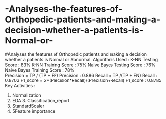 # -Analyses-the-features-of-Orthopedic-patients-and-making-a-decision-whether-a-patients-is-Normal-or-
#Analyses the features of Orthopedic patients and making a decision whether a patients is Normal or Abnormal. 
Algorithms Used : K-NN 
Testing Score : 83% 
K-NN Training Score : 75% 
Naive Bayes Testing Score : 76%
Naive Bayes Training Score : 78%  
Precision = TP / (TP + FP) 
Precision : 0.886 Recall = TP /(TP + FN)
Recall : 0.8703 F1_score = 2*(Precision*Recall)/(Precision+Recall)
F1_score : 0.8785  Key Activities : 
1. Normalization 
2. EDA 3. Classification_report 
3.  StandardScaler 
4. 5Feature importance
